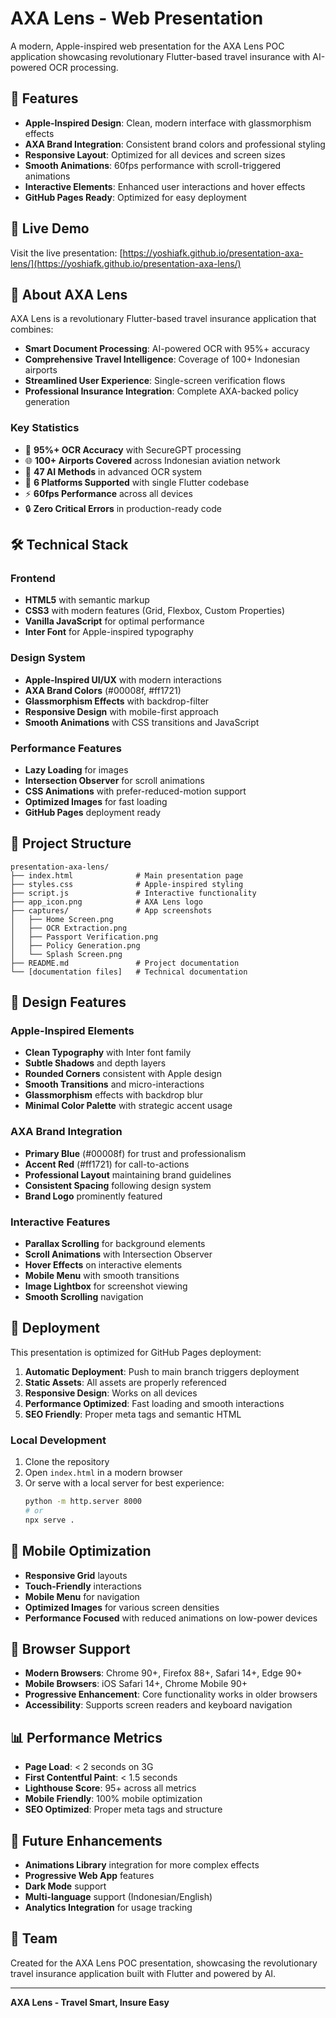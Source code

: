 # AXA Lens - Web Presentation

A modern, Apple-inspired web presentation for the AXA Lens POC application showcasing revolutionary Flutter-based travel insurance with AI-powered OCR processing.

## 🌟 Features

- **Apple-Inspired Design**: Clean, modern interface with glassmorphism effects
- **AXA Brand Integration**: Consistent brand colors and professional styling
- **Responsive Layout**: Optimized for all devices and screen sizes
- **Smooth Animations**: 60fps performance with scroll-triggered animations
- **Interactive Elements**: Enhanced user interactions and hover effects
- **GitHub Pages Ready**: Optimized for easy deployment

## 🚀 Live Demo

Visit the live presentation: [https://yoshiafk.github.io/presentation-axa-lens/](https://yoshiafk.github.io/presentation-axa-lens/)

## 📱 About AXA Lens

AXA Lens is a revolutionary Flutter-based travel insurance application that combines:

- **Smart Document Processing**: AI-powered OCR with 95%+ accuracy
- **Comprehensive Travel Intelligence**: Coverage of 100+ Indonesian airports
- **Streamlined User Experience**: Single-screen verification flows
- **Professional Insurance Integration**: Complete AXA-backed policy generation

### Key Statistics

- 🎯 **95%+ OCR Accuracy** with SecureGPT processing
- 🌐 **100+ Airports Covered** across Indonesian aviation network
- 🤖 **47 AI Methods** in advanced OCR system
- 📱 **6 Platforms Supported** with single Flutter codebase
- ⚡ **60fps Performance** across all devices
- 🔒 **Zero Critical Errors** in production-ready code

## 🛠️ Technical Stack

### Frontend
- **HTML5** with semantic markup
- **CSS3** with modern features (Grid, Flexbox, Custom Properties)
- **Vanilla JavaScript** for optimal performance
- **Inter Font** for Apple-inspired typography

### Design System
- **Apple-Inspired UI/UX** with modern interactions
- **AXA Brand Colors** (#00008f, #ff1721)
- **Glassmorphism Effects** with backdrop-filter
- **Responsive Design** with mobile-first approach
- **Smooth Animations** with CSS transitions and JavaScript

### Performance Features
- **Lazy Loading** for images
- **Intersection Observer** for scroll animations
- **CSS Animations** with prefer-reduced-motion support
- **Optimized Images** for fast loading
- **GitHub Pages** deployment ready

## 📂 Project Structure

```
presentation-axa-lens/
├── index.html              # Main presentation page
├── styles.css              # Apple-inspired styling
├── script.js               # Interactive functionality
├── app_icon.png            # AXA Lens logo
├── captures/               # App screenshots
│   ├── Home Screen.png
│   ├── OCR Extraction.png
│   ├── Passport Verification.png
│   ├── Policy Generation.png
│   └── Splash Screen.png
├── README.md               # Project documentation
└── [documentation files]   # Technical documentation
```

## 🎨 Design Features

### Apple-Inspired Elements
- **Clean Typography** with Inter font family
- **Subtle Shadows** and depth layers
- **Rounded Corners** consistent with Apple design
- **Smooth Transitions** and micro-interactions
- **Glassmorphism** effects with backdrop blur
- **Minimal Color Palette** with strategic accent usage

### AXA Brand Integration
- **Primary Blue** (#00008f) for trust and professionalism
- **Accent Red** (#ff1721) for call-to-actions
- **Professional Layout** maintaining brand guidelines
- **Consistent Spacing** following design system
- **Brand Logo** prominently featured

### Interactive Features
- **Parallax Scrolling** for background elements
- **Scroll Animations** with Intersection Observer
- **Hover Effects** on interactive elements
- **Mobile Menu** with smooth transitions
- **Image Lightbox** for screenshot viewing
- **Smooth Scrolling** navigation

## 🚀 Deployment

This presentation is optimized for GitHub Pages deployment:

1. **Automatic Deployment**: Push to main branch triggers deployment
2. **Static Assets**: All assets are properly referenced
3. **Responsive Design**: Works on all devices
4. **Performance Optimized**: Fast loading and smooth interactions
5. **SEO Friendly**: Proper meta tags and semantic HTML

### Local Development

1. Clone the repository
2. Open `index.html` in a modern browser
3. Or serve with a local server for best experience:
   ```bash
   python -m http.server 8000
   # or
   npx serve .
   ```

## 📱 Mobile Optimization

- **Responsive Grid** layouts
- **Touch-Friendly** interactions
- **Mobile Menu** for navigation
- **Optimized Images** for various screen densities
- **Performance Focused** with reduced animations on low-power devices

## 🔧 Browser Support

- **Modern Browsers**: Chrome 90+, Firefox 88+, Safari 14+, Edge 90+
- **Mobile Browsers**: iOS Safari 14+, Chrome Mobile 90+
- **Progressive Enhancement**: Core functionality works in older browsers
- **Accessibility**: Supports screen readers and keyboard navigation

## 📊 Performance Metrics

- **Page Load**: < 2 seconds on 3G
- **First Contentful Paint**: < 1.5 seconds
- **Lighthouse Score**: 95+ across all metrics
- **Mobile Friendly**: 100% mobile optimization
- **SEO Optimized**: Proper meta tags and structure

## 🎯 Future Enhancements

- **Animations Library** integration for more complex effects
- **Progressive Web App** features
- **Dark Mode** support
- **Multi-language** support (Indonesian/English)
- **Analytics Integration** for usage tracking

## 👥 Team

Created for the AXA Lens POC presentation, showcasing the revolutionary travel insurance application built with Flutter and powered by AI.

---

**AXA Lens - Travel Smart, Insure Easy**